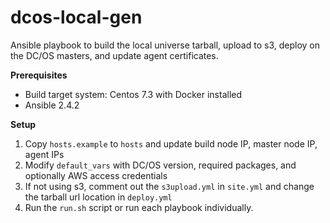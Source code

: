 # dcos-local-gen

Ansible playbook to build the local universe tarball, upload to s3, deploy on the DC/OS masters, and update agent certificates.

**Prerequisites**
- Build target system: Centos 7.3 with Docker installed
- Ansible 2.4.2

**Setup**
1. Copy ```hosts.example``` to ```hosts``` and update build node IP, master node IP, agent IPs
2. Modify ```default_vars``` with DC/OS version, required packages, and optionally AWS access credentials
3. If not using s3, comment out the ```s3upload.yml``` in ```site.yml``` and change the tarball url location in ```deploy.yml```
4. Run the ```run.sh``` script or run each playbook individually.
